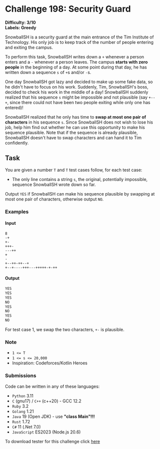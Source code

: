 # Challenge 198: Security Guard

**Difficulty: 3/10  
Labels: Greedy**

SnowballSH is a security guard at the main entrance of the Tim Institute of Technology. His only job is to keep track of the number of people entering and exiting the campus.

To perform this task, SnowballSH writes down a `+` whenever a person enters and a `-` whenever a person leaves. The campus **starts with zero people** in the beginning of a day. At some point during that day, he has written down a sequence `s` of `+`s and/or `-`s.

One day SnowballSH got lazy and decided to make up some fake data, so he didn't have to focus on his work. Suddenly, Tim, SnowballSH's boss, decided to check his work in the middle of a day! SnowballSH suddenly realized that his sequence `s` might be impossible and not plausible (say `+--+`, since there could not have been two people exiting while only one has entered)!

SnowballSH realized that he only has time to **swap at most one pair of characters** in his sequence `s`. Since SnowballSH does not wish to lose his job, help him find out whether he can use this opportunity to make his sequence plausible. Note that if the sequence is already plausible, SnowballSH doesn't have to swap characters and can hand it to Tim confidently.

## Task

You are given a number `T` and `T` test cases follow, for each test case:

- The only line contains a string `s`, the original, potentially impossible, sequence SnowballSH wrote down so far.

Output `YES` if SnowballSH can make his sequence plausible by swapping at most one pair of characters, otherwise output `NO`.

### Examples

#### Input

```rustrust
8
-+
+-
+++-
---++
+
-
+--++-++--+
+--+----+++---+++++-+-++
```

#### Output

```rust
YES
YES
YES
NO
YES
NO
YES
NO
```

For test case 1, we swap the two characters, `+-` is plausible.

### Note

- `1 <= T`
- `1 <= s <= 20,000`
- Inspiration: Codeforces/Kotlin Heroes

### Submissions

Code can be written in any of these languages:

- `Python` 3.11
- `C` (gnu17) / `C++` (c++20) - GCC 12.2
- `Ruby` 3.2
- `Golang` 1.21
- `Java` 19 (Open JDK) - use **"class Main"!!!**
- `Rust` 1.72
- `C#` 11 (.Net 7.0)
- `JavaScript` ES2023 (Node.js 20.6)

To download tester for this challenge click [here](https://downgit.github.io/#/home?url=https://github.com/Pomroka/PreviousChallenges/tree/main/Challenge_198)
